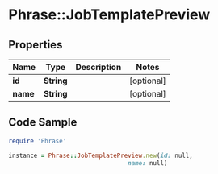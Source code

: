 # Phrase::JobTemplatePreview

## Properties

Name | Type | Description | Notes
------------ | ------------- | ------------- | -------------
**id** | **String** |  | [optional] 
**name** | **String** |  | [optional] 

## Code Sample

```ruby
require 'Phrase'

instance = Phrase::JobTemplatePreview.new(id: null,
                                 name: null)
```


